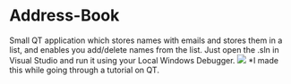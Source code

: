 # Address-Book
Small QT application which stores names with emails and stores them in a list, and enables you add/delete names from the list.
Just open the .sln in Visual Studio and run it using your Local Windows Debugger.
![](https://github.com/Address-Book/demo.gif)
*I made this while going through a tutorial on QT.
